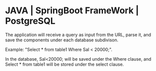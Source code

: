 JAVA | SpringBoot FrameWork | PostgreSQL 
========================================
The application will receive a query as input from the URL, parse it, and save the components under each database subdivison.

Example: "Select * from table1 Where Sal < 20000;". 

In the database, Sal<20000; will be saved under the Where clause, and Select * from table1 will be stored under the select clause.
